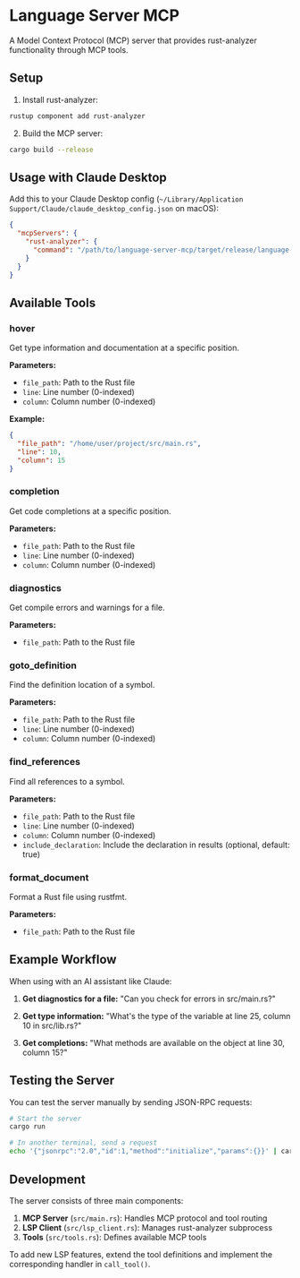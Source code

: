 # Language Server MCP

A Model Context Protocol (MCP) server that provides rust-analyzer functionality through MCP tools.

## Setup

1. Install rust-analyzer:
```bash
rustup component add rust-analyzer
```

2. Build the MCP server:
```bash
cargo build --release
```

## Usage with Claude Desktop

Add this to your Claude Desktop config (`~/Library/Application Support/Claude/claude_desktop_config.json` on macOS):

```json
{
  "mcpServers": {
    "rust-analyzer": {
      "command": "/path/to/language-server-mcp/target/release/language-server-mcp"
    }
  }
}
```

## Available Tools

### hover
Get type information and documentation at a specific position.

**Parameters:**
- `file_path`: Path to the Rust file
- `line`: Line number (0-indexed)
- `column`: Column number (0-indexed)

**Example:**
```json
{
  "file_path": "/home/user/project/src/main.rs",
  "line": 10,
  "column": 15
}
```

### completion
Get code completions at a specific position.

**Parameters:**
- `file_path`: Path to the Rust file
- `line`: Line number (0-indexed)
- `column`: Column number (0-indexed)

### diagnostics
Get compile errors and warnings for a file.

**Parameters:**
- `file_path`: Path to the Rust file

### goto_definition
Find the definition location of a symbol.

**Parameters:**
- `file_path`: Path to the Rust file
- `line`: Line number (0-indexed)
- `column`: Column number (0-indexed)

### find_references
Find all references to a symbol.

**Parameters:**
- `file_path`: Path to the Rust file
- `line`: Line number (0-indexed)
- `column`: Column number (0-indexed)
- `include_declaration`: Include the declaration in results (optional, default: true)

### format_document
Format a Rust file using rustfmt.

**Parameters:**
- `file_path`: Path to the Rust file

## Example Workflow

When using with an AI assistant like Claude:

1. **Get diagnostics for a file:**
   "Can you check for errors in src/main.rs?"
   
2. **Get type information:**
   "What's the type of the variable at line 25, column 10 in src/lib.rs?"
   
3. **Get completions:**
   "What methods are available on the object at line 30, column 15?"

## Testing the Server

You can test the server manually by sending JSON-RPC requests:

```bash
# Start the server
cargo run

# In another terminal, send a request
echo '{"jsonrpc":"2.0","id":1,"method":"initialize","params":{}}' | cargo run
```

## Development

The server consists of three main components:

1. **MCP Server** (`src/main.rs`): Handles MCP protocol and tool routing
2. **LSP Client** (`src/lsp_client.rs`): Manages rust-analyzer subprocess
3. **Tools** (`src/tools.rs`): Defines available MCP tools

To add new LSP features, extend the tool definitions and implement the corresponding handler in `call_tool()`.
